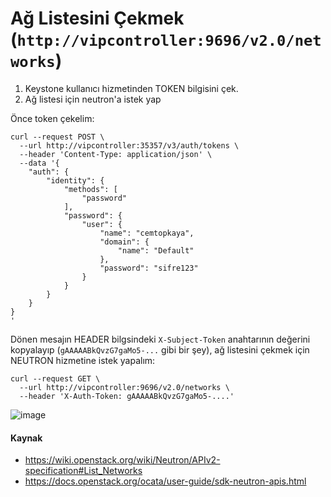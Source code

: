 # Ağ Listesini Çekmek (`http://vipcontroller:9696/v2.0/networks`)

1. Keystone kullanıcı hizmetinden TOKEN bilgisini çek.
2. Ağ listesi için neutron'a istek yap

Önce token çekelim:
```shell
curl --request POST \
  --url http://vipcontroller:35357/v3/auth/tokens \
  --header 'Content-Type: application/json' \
  --data '{
    "auth": {
        "identity": {
            "methods": [
                "password"
            ],
            "password": {
                "user": {
                    "name": "cemtopkaya",
                    "domain": {
                        "name": "Default"
                    },
                    "password": "sifre123"
                }
            }
        }
    }
}
'
```
Dönen mesajın HEADER bilgsindeki `X-Subject-Token` anahtarının değerini kopyalayıp (`gAAAAABkQvzG7gaMo5-...` gibi bir şey), ağ listesini çekmek için NEUTRON hizmetine istek yapalım:

```shell
curl --request GET \
  --url http://vipcontroller:9696/v2.0/networks \
  --header 'X-Auth-Token: gAAAAABkQvzG7gaMo5-....'
```

![image](https://user-images.githubusercontent.com/261946/233736957-e5b48b94-7b53-4289-bf04-61289452d4e7.png)

#### Kaynak
- https://wiki.openstack.org/wiki/Neutron/APIv2-specification#List_Networks
- https://docs.openstack.org/ocata/user-guide/sdk-neutron-apis.html

